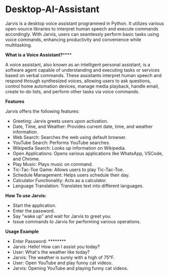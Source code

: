 # Desktop-AI-Assistant

Jarvis is a desktop voice assistant programmed in Python. It utilizes various open-source libraries to interpret human speech and execute commands accordingly. With Jarvis, users can seamlessly perform basic tasks using voice commands, enhancing productivity and convenience while multitasking.

**What is a Voice Assistant?******

A voice assistant, also known as an intelligent personal assistant, is a software agent capable of understanding and executing tasks or services based on verbal commands. These assistants interpret human speech and respond through synthesized voices, allowing users to ask questions, control home automation devices, manage media playback, handle email, create to-do lists, and perform other tasks via voice commands.

**Features**

Jarvis offers the following features:

- Greeting: Jarvis greets users upon activation.
- Date, Time, and Weather: Provides current date, time, and weather information.
- Web Search: Searches the web using default browser.
- YouTube Search: Performs YouTube searches.
- Wikipedia Search: Looks up information on Wikipedia.
- Open Applications: Opens various applications like WhatsApp, VSCode, and Chrome.
- Play Music: Plays music on command.
- Tic-Tac-Toe Game: Allows users to play Tic-Tac-Toe.
- Schedule Management: Helps users schedule their day.
- Calculator Functionality: Acts as a calculator.
- Language Translation: Translates text into different languages.


**How To use Jarvis:**

- Start the application.
- Enter the password.
- Say "wake up" and wait for Jarvis to greet you.
- Issue commands to Jarvis for performing various operations.


**Usage Example**

- Enter Password: ********
- Jarvis: Hello! How can I assist you today?
- User: What's the weather like today?
- Jarvis: The weather is sunny with a high of 75°F.
- User: Open YouTube and play funny cat videos.
- Jarvis: Opening YouTube and playing funny cat videos.











